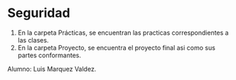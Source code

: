 # Seguridad
1. En la carpeta Prácticas, se encuentran las practicas correspondientes a las clases.
2. En la carpeta Proyecto, se encuentra el proyecto final asi como sus partes conformantes.

Alumno: Luis Marquez Valdez.
